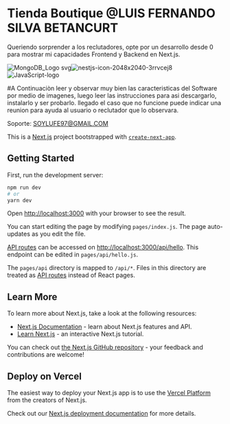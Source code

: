 # Tienda Boutique @LUIS FERNANDO SILVA BETANCURT

Queriendo sorprender a los reclutadores, opte por un desarrollo desde 0 para mostrar mi capacidades Frontend y Backend en Next.js.


![MongoDB_Logo svg](https://github.com/LuisFsilva97/-PEOPayGo-Systems--software-engineer/assets/157631615/9fabb1d5-dfd2-466e-bfc9-c64e72523de9)![nestjs-icon-2048x2040-3rrvcej8](https://github.com/LuisFsilva97/-PEOPayGo-Systems--software-engineer/assets/157631615/224aa6fe-9c10-4894-9e62-239fb4b04e56)![JavaScript-logo](https://github.com/LuisFsilva97/-PEOPayGo-Systems--software-engineer/assets/157631615/8327e3a1-29cf-4744-b1d8-777bd84337b0)



#A Continuaciòn leer y observar muy bien las caracteristicas del Software por medio de imagenes, luego leer las instrucciones para asi descargarlo, instalarlo y ser probarlo. llegado el caso que no funcione puede indicar una reunion para ayuda al usuario o reclutador que lo observara.

Soporte: SOYLUFE97@GMAIL.COM



This is a [Next.js](https://nextjs.org/) project bootstrapped with [`create-next-app`](https://github.com/vercel/next.js/tree/canary/packages/create-next-app).

## Getting Started

First, run the development server:

```bash
npm run dev
# or
yarn dev
```

Open [http://localhost:3000](http://localhost:3000) with your browser to see the result.

You can start editing the page by modifying `pages/index.js`. The page auto-updates as you edit the file.

[API routes](https://nextjs.org/docs/api-routes/introduction) can be accessed on [http://localhost:3000/api/hello](http://localhost:3000/api/hello). This endpoint can be edited in `pages/api/hello.js`.

The `pages/api` directory is mapped to `/api/*`. Files in this directory are treated as [API routes](https://nextjs.org/docs/api-routes/introduction) instead of React pages.

## Learn More

To learn more about Next.js, take a look at the following resources:

- [Next.js Documentation](https://nextjs.org/docs) - learn about Next.js features and API.
- [Learn Next.js](https://nextjs.org/learn) - an interactive Next.js tutorial.

You can check out [the Next.js GitHub repository](https://github.com/vercel/next.js/) - your feedback and contributions are welcome!

## Deploy on Vercel

The easiest way to deploy your Next.js app is to use the [Vercel Platform](https://vercel.com/new?utm_medium=default-template&filter=next.js&utm_source=create-next-app&utm_campaign=create-next-app-readme) from the creators of Next.js.

Check out our [Next.js deployment documentation](https://nextjs.org/docs/deployment) for more details.
